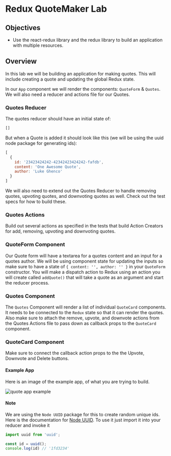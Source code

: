 # Redux QuoteMaker Lab

## Objectives

- Use the react-redux library and the redux library to build an application with
  multiple resources.

## Overview

In this lab we will be building an application for making quotes. This will
include creating a quote and updating the global Redux state.

In our `App` component we will render the components: `QuoteForm` & `Quotes`. We
will also need a reducer and actions file for our Quotes.

### Quotes Reducer

The quotes reducer should have an initial state of:

```javascript
[]
```

But when a Quote is added it should look like this
(we will be using the uuid node package for generating ids):

```javascript
[
  {
    id: '23423424242-42342423424242-fafdb',
    content: 'One Awesome Quote',
    author: 'Luke Ghenco'
  }
]
```

We will also need to extend out the Quotes Reducer to handle removing quotes,
upvoting quotes, and downvoting quotes as well. Check out the test specs for how
to build these.

### Quotes Actions

Build out several actions as specified in the tests that build Action Creators
for add, removing, upvoting and downvoting quotes.

### QuoteForm Component

Our Quote form will have a textarea for a quotes content and an input for a
quotes author. We will be using component state for updating the inputs so make
sure to have a state of `{ content: '', author: '' }` in your `QuoteForm`
constructor. You will make a dispatch action to Redux using an action you will
create called `addQuote()` that will take a quote as an argument and start the
reducer process.

### Quotes Component

The `Quotes` Component will render a list of individual `QuoteCard` components.
It needs to be connected to the `Redux` state so that it can render the quotes.
Also make sure to attach the remove, upvote, and downvote actions from the
Quotes Actions file to pass down as callback props to the `QuoteCard` component.

### QuoteCard Component

Make sure to connect the callback action props to the the Upvote, Downvote and
Delete buttons.

#### Example App

Here is an image of the example app, of what you are trying to build.

![quote app example](https://s3-us-west-2.amazonaws.com/curriculum-content/web-development/react/quote-app-image.png)

#### Note

We are using the `Node UUID` package for this to create random unique ids. Here
is the documentation for [Node UUID](https://github.com/kelektiv/node-uuid). To
use it just import it into your reducer and invoke it

```javascript
import uuid from 'uuid';

const id = uuid();
console.log(id) // '1fd3234'
```
